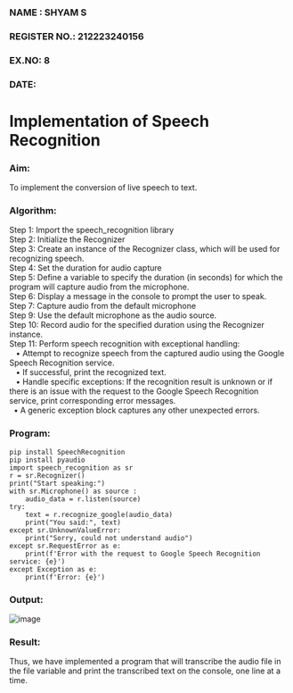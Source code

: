 <H3>NAME : SHYAM S</H3>
<H3>REGISTER NO.: 212223240156</H3>
<H3>EX.NO: 8</H3>
<H3>DATE: </H3>

<H1>Implementation of Speech Recognition</H1>

<H3>Aim:</H3> 
 To implement the conversion of live speech to text.<BR>
 
<h3>Algorithm:</h3>
Step 1: Import the speech_recognition library<Br>
Step 2: Initialize the Recognizer<Br>
Step 3: Create an instance of the Recognizer class, which will be used for recognizing speech.<Br>
Step 4: Set the duration for audio capture<Br>
Step 5: Define a variable to specify the duration (in seconds) for which the program will capture audio from the microphone.<Br>
Step 6: Display a message in the console to prompt the user to speak.<Br>
Step 7: Capture audio from the default microphone<Br>
Step 9: Use the default microphone as the audio source.<Br>
Step 10: Record audio for the specified duration using the Recognizer instance.<Br>
Step 11: Perform speech recognition with exceptional handling:<Br>
&nbsp&nbsp •	Attempt to recognize speech from the captured audio using the Google Speech Recognition service.<Br>
&nbsp&nbsp •	If successful, print the recognized text.<Br>
&nbsp&nbsp •	Handle specific exceptions: If the recognition result is unknown or if there is an issue with the request to the Google Speech Recognition service, print corresponding error messages.<Br>
&nbsp&nbsp•	A generic exception block captures any other unexpected errors.<Br>


<H3>Program:</H3>

```
pip install SpeechRecognition
pip install pyaudio
import speech_recognition as sr
r = sr.Recognizer()
print("Start speaking:")
with sr.Microphone() as source :
    audio_data = r.listen(source)
try:
    text = r.recognize_google(audio_data)
    print("You said:", text)
except sr.UnknownValueError:
    print("Sorry, could not understand audio")
except sr.RequestError as e:
    print(f'Error with the request to Google Speech Recognition service: {e}')
except Exception as e:
    print(f'Error: {e}')  
```


<H3> Output:</H3>

![image](https://github.com/user-attachments/assets/62419ef1-6e7d-4aa3-806f-38b041bfe750)

<H3> Result:</H3>
Thus, we have implemented a program that will transcribe the audio file in the file variable and print the transcribed text on the console, one line at a time.
